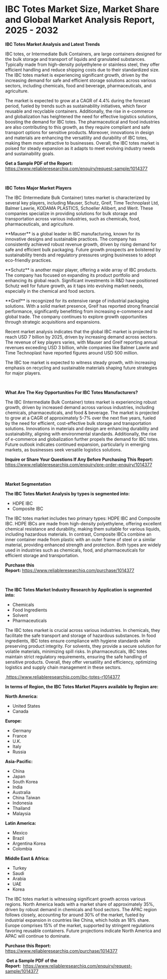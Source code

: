 <p><h1>IBC Totes Market Size, Market Share and Global Market Analysis Report, 2025 - 2032</h1></p><p><strong>IBC Totes Market Analysis and Latest Trends</strong></p>
<p><p>IBC totes, or Intermediate Bulk Containers, are large containers designed for the bulk storage and transport of liquids and granulated substances. Typically made from high-density polyethylene or stainless steel, they offer efficient handling and reduce shipping costs due to their standardized size. The IBC totes market is experiencing significant growth, driven by the increasing demand for safe and efficient storage solutions across various sectors, including chemicals, food and beverage, pharmaceuticals, and agriculture.</p><p>The market is expected to grow at a CAGR of 4.4% during the forecast period, fueled by trends such as sustainability initiatives, which favor reusable and recyclable containers. Additionally, the rise in e-commerce and globalization has heightened the need for effective logistics solutions, boosting the demand for IBC totes. The pharmaceutical and food industries are also contributing to this growth, as they require compliant and safe transport options for sensitive products. Moreover, innovations in design and materials are enhancing the versatility and durability of IBC totes, making them more attractive to businesses. Overall, the IBC totes market is poised for steady expansion as it adapts to meet evolving industry needs and sustainability goals.</p></p>
<p><strong>Get a Sample PDF of the Report:&nbsp;</strong> <a href="https://www.reliableresearchiq.com/enquiry/request-sample/1014377?utm_campaign=1129&utm_medium=2&utm_source=Github&utm_content=ia&utm_term=17042025&utm_id=ibc-totes">https://www.reliableresearchiq.com/enquiry/request-sample/1014377</a></p>
<p>&nbsp;</p>
<p><strong>IBC Totes Major Market Players</strong></p>
<p><p>The IBC (Intermediate Bulk Container) totes market is characterized by several key players, including Mauser, Schutz, Greif, Time Technoplast Ltd, Balmer Lawrie, KODAMA PLASTICS, Schoeller Allibert, and Werit. These companies specialize in providing solutions for bulk storage and transportation across various industries, such as chemicals, food, pharmaceuticals, and agriculture.</p><p>**Mauser** is a global leader in IBC manufacturing, known for its innovative designs and sustainable practices. The company has consistently achieved robust revenue growth, driven by rising demand for safe and efficient bulk packaging. Future growth prospects are bolstered by sustainability trends and regulatory pressures urging businesses to adopt eco-friendly practices.</p><p>**Schutz** is another major player, offering a wide array of IBC products. The company has focused on expanding its product portfolio and enhancing its global reach. Significant investments in R&D have positioned Schutz well for future growth, as it taps into evolving market needs, especially in the chemical and food sectors.</p><p>**Greif** is recognized for its extensive range of industrial packaging solutions. With a solid market presence, Greif has reported strong financial performance, significantly benefitting from increasing e-commerce and global trade. The company continues to explore growth opportunities through strategic acquisitions and expansions.</p><p>Recent market analysis indicates that the global IBC market is projected to reach USD 7 billion by 2025, driven by increasing demand across sectors. The revenue of key players varies, with Mauser and Greif reporting annual revenues exceeding USD 3 billion, while companies like Balmer Lawrie and Time Technoplast have reported figures around USD 500 million.</p><p>The IBC toe market is expected to witness steady growth, with increasing emphasis on recycling and sustainable materials shaping future strategies for major players.</p></p>
<p>&nbsp;</p>
<p><strong>What Are The Key Opportunities For IBC Totes Manufacturers?</strong></p>
<p><p>The IBC (Intermediate Bulk Container) totes market is experiencing robust growth, driven by increased demand across various industries, including chemicals, pharmaceuticals, and food & beverage. The market is projected to grow at a CAGR of approximately 5-7% over the next five years, fueled by the need for efficient, cost-effective bulk storage and transportation solutions. Innovations in materials and design are enhancing durability and sustainability, aligning with environmental standards. Additionally, the rise of e-commerce and globalization further propels the demand for IBC totes. Future outlook indicates continued expansion, particularly in emerging markets, as businesses seek versatile logistics solutions.</p></p>
<p><strong>Inquire or Share Your Questions If Any Before Purchasing This Report:</strong> <a href="https://www.reliableresearchiq.com/enquiry/pre-order-enquiry/1014377?utm_campaign=1129&utm_medium=2&utm_source=Github&utm_content=ia&utm_term=17042025&utm_id=ibc-totes">https://www.reliableresearchiq.com/enquiry/pre-order-enquiry/1014377</a></p>
<p>&nbsp;</p>
<p><strong>Market Segmentation</strong></p>
<p><strong>The IBC Totes Market Analysis by types is segmented into:</strong></p>
<p><ul><li>HDPE IBC</li><li>Composite IBC</li></ul></p>
<p><p>The IBC totes market includes two primary types: HDPE IBC and Composite IBC. HDPE IBCs are made from high-density polyethylene, offering excellent chemical resistance and durability, making them suitable for various liquids, including hazardous materials. In contrast, Composite IBCs combine an inner container made from plastic with an outer frame of steel or a similar material, providing enhanced strength and protection. Both types are widely used in industries such as chemicals, food, and pharmaceuticals for efficient storage and transportation.</p></p>
<p><strong>Purchase this Report:&nbsp;</strong><a href="https://www.reliableresearchiq.com/purchase/1014377?utm_campaign=1129&utm_medium=2&utm_source=Github&utm_content=ia&utm_term=17042025&utm_id=ibc-totes">https://www.reliableresearchiq.com/purchase/1014377</a></p>
<p>&nbsp;</p>
<p><strong>The IBC Totes Market Industry Research by Application is segmented into:</strong></p>
<p><ul><li>Chemicals</li><li>Food Ingredients</li><li>Solvent</li><li>Pharmaceuticals</li></ul></p>
<p><p>The IBC totes market is crucial across various industries. In chemicals, they facilitate the safe transport and storage of hazardous substances. In food ingredients, IBC totes ensure compliance with hygiene standards while preserving product integrity. For solvents, they provide a secure solution for volatile materials, minimizing spill risks. In pharmaceuticals, IBC totes maintain strict regulatory requirements, ensuring the safe handling of sensitive products. Overall, they offer versatility and efficiency, optimizing logistics and supply chain management in these sectors.</p></p>
<p><a href="https://www.reliableresearchiq.com/ibc-totes-r1014377?utm_campaign=1129&utm_medium=2&utm_source=Github&utm_content=ia&utm_term=17042025&utm_id=ibc-totes">&nbsp;https://www.reliableresearchiq.com/ibc-totes-r1014377</a></p>
<p><strong>In terms of Region, the IBC Totes Market Players available by Region are:</strong></p>
<p>
    <p> <strong> North America: </strong>
        <ul>
            <li>United States</li>
            <li>Canada</li>
        </ul>
        </p> 
    <p> <strong> Europe: </strong>
        <ul>
            <li>Germany</li>
            <li>France</li>
            <li>U.K.</li>
            <li>Italy</li>
            <li>Russia</li>
        </ul>
        </p> 
    <p> <strong> Asia-Pacific: </strong>
        <ul>
            <li>China</li>
            <li>Japan</li>
            <li>South Korea</li>
            <li>India</li>
            <li>Australia</li>
            <li>China Taiwan</li>
            <li>Indonesia</li>
            <li>Thailand</li>
            <li>Malaysia</li>
        </ul>
        </p> 
    <p> <strong> Latin America: </strong>
        <ul>
            <li>Mexico</li>
            <li>Brazil</li>
            <li>Argentina Korea</li>
            <li>Colombia</li>
        </ul>
        </p> 
    <p> <strong> Middle East & Africa: </strong>
        <ul>
            <li>Turkey</li>
            <li>Saudi</li>
            <li>Arabia</li>
            <li>UAE</li>
            <li>Korea</li>
        </ul>
    </p>
    </p>
<p><p>The IBC totes market is witnessing significant growth across various regions. North America leads with a market share of approximately 35%, driven by robust demand in chemicals and food sectors. The APAC region follows closely, accounting for around 30% of the market, fueled by industrial expansion in countries like China, which holds an 18% share. Europe comprises 15% of the market, supported by stringent regulations favoring reusable containers. Future projections indicate North America and APAC will continue to dominate.</p></p>
<p><strong>Purchase this Report: </strong><a href="https://www.reliableresearchiq.com/purchase/1014377?utm_campaign=1129&utm_medium=2&utm_source=Github&utm_content=ia&utm_term=17042025&utm_id=ibc-totes">https://www.reliableresearchiq.com/purchase/1014377</a></p>
<p>&nbsp;<strong>Get a Sample PDF of the Report:&nbsp;&nbsp;</strong><a href="https://www.reliableresearchiq.com/enquiry/request-sample/1014377?utm_campaign=1129&utm_medium=2&utm_source=Github&utm_content=ia&utm_term=17042025&utm_id=ibc-totes">https://www.reliableresearchiq.com/enquiry/request-sample/1014377</a></p>
<p><strong></strong></p>
<p><p></p><p></p><p></p></p>